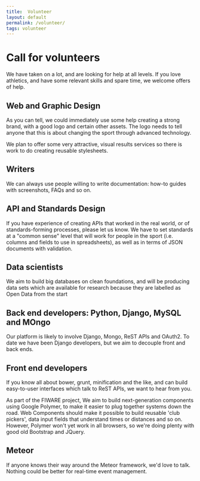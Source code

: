 ```yaml
---
title:  Volunteer
layout: default
permalink: /volunteer/
tags: volunteer
---
```


# Call for volunteers

We have taken on a lot, and are looking for help at all levels.  If you love athletics, and have some relevant skills and spare time, we welcome offers of help.

## Web and Graphic Design
As you can tell, we could immediately use some help creating a strong brand, with a  good logo and certain other assets.  The logo needs to tell anyone that this is about changing the sport through advanced technology.

We plan to offer some very attractive, visual results services so there is work to do creating reusable stylesheets.

## Writers
We can always use people willing to write documentation:  how-to guides with screenshots, FAQs and so on.

## API and Standards Design
If you have experience of creating APIs that worked in the real world, or of standards-forming processes, please let us know.  We have to set standards at a "common sense" level that will work for people in the sport (i.e. columns and fields to use in spreadsheets), as well as in terms of JSON documents with validation.

## Data scientists
We aim to build big databases on clean foundations, and will be producing data sets which are available for research because they are labelled as Open Data from the start

## Back end developers: Python, Django, MySQL and MOngo
Our platform is likely to involve Django, Mongo, ReST APIs and OAuth2.  To date we have been Django developers, but we aim to decouple front and back ends.

## Front end developers
If you know all about bower, grunt, minification and the like, and can build easy-to-user interfaces which talk to ReST APIs, we want to hear from you.

As part of the FIWARE project, We aim to build next-generation components using Google Polymer, to make it easier to plug together systems down the road. Web Components should make it possible to build reusable 'club pickers', data input fields that understand times or distances and so on.  However, Polymer won't yet work in all browsers, so we're doing plenty with good old Bootstrap and JQuery.

## Meteor
If anyone knows their way around the Meteor framework, we'd love to talk.  Nothing could be better for real-time event management.


